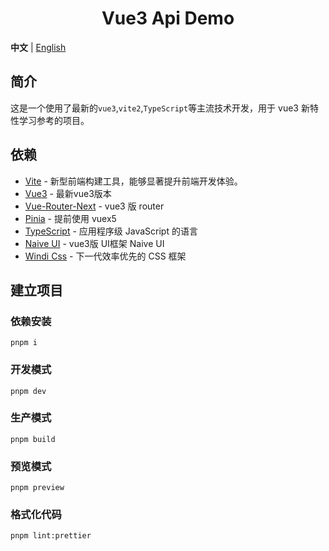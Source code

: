 <div align="center"> 
<h1>Vue3 Api Demo</h1>
</div>

**中文** | [English](./README.md)

## 简介

这是一个使用了最新的`vue3`,`vite2`,`TypeScript`等主流技术开发，用于 vue3 新特性学习参考的项目。

## 依赖

- [Vite](https://vitejs.dev/) - 新型前端构建工具，能够显著提升前端开发体验。
- [Vue3](https://v3.vuejs.org/) - 最新vue3版本
- [Vue-Router-Next](https://next.router.vuejs.org/) - vue3 版 router
- [Pinia](https://pinia.esm.dev/) - 提前使用 vuex5
- [TypeScript](https://www.typescriptlang.org/) - 应用程序级 JavaScript 的语言
- [Naive UI](https://www.naiveui.com/) - vue3版 UI框架 Naive UI
- [Windi Css](https://windicss.org/) - 下一代效率优先的 CSS 框架

## 建立项目

### 依赖安装
```
pnpm i
```

### 开发模式

```
pnpm dev
```

### 生产模式

```
pnpm build
```

### 预览模式

```
pnpm preview
```

### 格式化代码

```
pnpm lint:prettier
```
